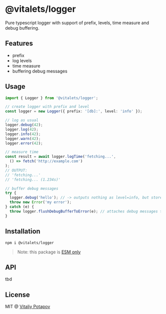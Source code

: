 # @vitalets/logger
Pure typescript logger with support of prefix, levels, time measure and debug buffering.

## Features
* prefix
* log levels
* time measure
* buffering debug messages

## Usage
```ts
import { Logger } from '@vitalets/logger';

// create logger with prefix and level
const logger = new Logger({ prefix: '[db]:', level: 'info' });

// log as usual
logger.debug(42);
logger.log(42);
logger.info(42);
logger.warn(42);
logger.error(42);

// measure time
const result = await logger.logTime('fetching...',
  () => fetch('http://example.com')
);
// OUTPUT:
// 'fetching...'
// 'fetching... (1.234s)'

// buffer debug messages
try {
  logger.debug('hello'); // -> outputs nothing as level=info, but stores message in logger.debugBuffer
  throw new Error('my error');
} catch (e) {
  throw logger.flushDebugBufferToError(e); // attaches debug messages to error stack
}
```

## Installation
```
npm i @vitalets/logger
```
> Note: this package is [ESM only](https://gist.github.com/sindresorhus/a39789f98801d908bbc7ff3ecc99d99c)

## API
tbd

## License
MIT @ [Vitaliy Potapov](https://github.com/vitalets)
